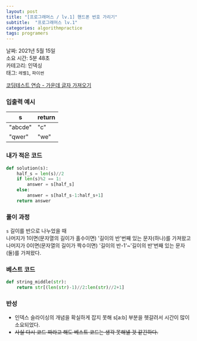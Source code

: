 ```yaml
---
layout: post
title: "[프로그래머스 / lv.1] 핸드폰 번호 가리기"
subtitle:  "프로그래머스 lv.1"
categories: algorithmpractice
tags: programers
---
```


날짜: 2021년 5월 15일  
소요 시간: 5분 48초  
카테고리: 인덱싱  
태그: `레벨1`, `파이썬`  


[코딩테스트 연습 - 가운데 글자 가져오기](https://programmers.co.kr/learn/courses/30/lessons/12903)

### 입출력 예시  

|s|return|
|---|---|
|"abcde"|"c"|
|"qwer"|"we"|  
  
  
### 내가 적은 코드

```python
def solution(s):
    half_s = len(s)//2
    if len(s)%2 == 1:
        answer = s[half_s]
    else:
        answer = s[half_s-1:half_s+1]
    return answer
```

### 풀이 과정  

`s` 길이를 반으로 나누었을 때  
나머지가 1이면(문자열의 길이가 홀수이면) '길이의 반'번째 있는 문자(하나)를 가져왔고  
나머지가 0이면(문자열의 길이가 짝수이면) '길이의 반-1'~'길이의 반'번째 있는 문자(둘)를 가져왔다.
  
### 베스트 코드

```python
def string_middle(str):
    return str[(len(str)-1)//2:len(str)//2+1]
```

### 반성

- 인덱스 슬라이싱의 개념을 확실하게 잡지 못해 s[a:b] 부분을 헷갈려서 시간이 많이 소요되었다.
- ~~사실 다시 코드 짜라고 해도 베스트 코드는 생각 못해낼 것 같긴하다.~~
  
  
